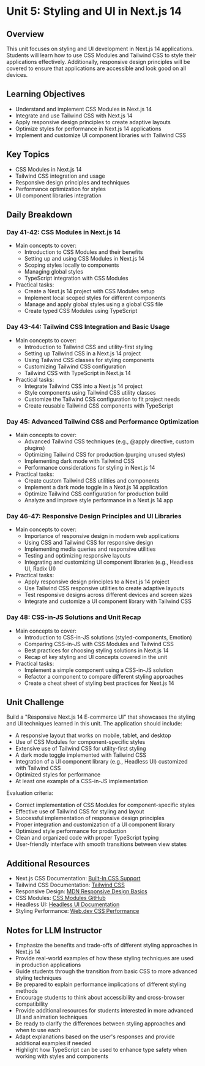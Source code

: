 # Unit 5: Styling and UI in Next.js 14

## Overview
This unit focuses on styling and UI development in Next.js 14 applications. Students will learn how to use CSS Modules and Tailwind CSS to style their applications effectively. Additionally, responsive design principles will be covered to ensure that applications are accessible and look good on all devices.

## Learning Objectives
- Understand and implement CSS Modules in Next.js 14
- Integrate and use Tailwind CSS with Next.js 14
- Apply responsive design principles to create adaptive layouts
- Optimize styles for performance in Next.js 14 applications
- Implement and customize UI component libraries with Tailwind CSS

## Key Topics
- CSS Modules in Next.js 14
- Tailwind CSS integration and usage
- Responsive design principles and techniques
- Performance optimization for styles
- UI component libraries integration

## Daily Breakdown

### Day 41-42: CSS Modules in Next.js 14
- Main concepts to cover:
  - Introduction to CSS Modules and their benefits
  - Setting up and using CSS Modules in Next.js 14
  - Scoping styles locally to components
  - Managing global styles
  - TypeScript integration with CSS Modules
- Practical tasks:
  - Create a Next.js 14 project with CSS Modules setup
  - Implement local scoped styles for different components
  - Manage and apply global styles using a global CSS file
  - Create typed CSS Modules using TypeScript

### Day 43-44: Tailwind CSS Integration and Basic Usage
- Main concepts to cover:
  - Introduction to Tailwind CSS and utility-first styling
  - Setting up Tailwind CSS in a Next.js 14 project
  - Using Tailwind CSS classes for styling components
  - Customizing Tailwind CSS configuration
  - Tailwind CSS with TypeScript in Next.js 14
- Practical tasks:
  - Integrate Tailwind CSS into a Next.js 14 project
  - Style components using Tailwind CSS utility classes
  - Customize the Tailwind CSS configuration to fit project needs
  - Create reusable Tailwind CSS components with TypeScript

### Day 45: Advanced Tailwind CSS and Performance Optimization
- Main concepts to cover:
  - Advanced Tailwind CSS techniques (e.g., @apply directive, custom plugins)
  - Optimizing Tailwind CSS for production (purging unused styles)
  - Implementing dark mode with Tailwind CSS
  - Performance considerations for styling in Next.js 14
- Practical tasks:
  - Create custom Tailwind CSS utilities and components
  - Implement a dark mode toggle in a Next.js 14 application
  - Optimize Tailwind CSS configuration for production build
  - Analyze and improve style performance in a Next.js 14 app

### Day 46-47: Responsive Design Principles and UI Libraries
- Main concepts to cover:
  - Importance of responsive design in modern web applications
  - Using CSS and Tailwind CSS for responsive design
  - Implementing media queries and responsive utilities
  - Testing and optimizing responsive layouts
  - Integrating and customizing UI component libraries (e.g., Headless UI, Radix UI)
- Practical tasks:
  - Apply responsive design principles to a Next.js 14 project
  - Use Tailwind CSS responsive utilities to create adaptive layouts
  - Test responsive designs across different devices and screen sizes
  - Integrate and customize a UI component library with Tailwind CSS

### Day 48: CSS-in-JS Solutions and Unit Recap
- Main concepts to cover:
  - Introduction to CSS-in-JS solutions (styled-components, Emotion)
  - Comparing CSS-in-JS with CSS Modules and Tailwind CSS
  - Best practices for choosing styling solutions in Next.js 14
  - Recap of key styling and UI concepts covered in the unit
- Practical tasks:
  - Implement a simple component using a CSS-in-JS solution
  - Refactor a component to compare different styling approaches
  - Create a cheat sheet of styling best practices for Next.js 14

## Unit Challenge
Build a "Responsive Next.js 14 E-commerce UI" that showcases the styling and UI techniques learned in this unit. The application should include:

- A responsive layout that works on mobile, tablet, and desktop
- Use of CSS Modules for component-specific styles
- Extensive use of Tailwind CSS for utility-first styling
- A dark mode toggle implemented with Tailwind CSS
- Integration of a UI component library (e.g., Headless UI) customized with Tailwind CSS
- Optimized styles for performance
- At least one example of a CSS-in-JS implementation

Evaluation criteria:
- Correct implementation of CSS Modules for component-specific styles
- Effective use of Tailwind CSS for styling and layout
- Successful implementation of responsive design principles
- Proper integration and customization of a UI component library
- Optimized style performance for production
- Clean and organized code with proper TypeScript typing
- User-friendly interface with smooth transitions between view states

## Additional Resources
- Next.js CSS Documentation: [Built-In CSS Support](https://nextjs.org/docs/basic-features/built-in-css-support)
- Tailwind CSS Documentation: [Tailwind CSS](https://tailwindcss.com/docs)
- Responsive Design: [MDN Responsive Design Basics](https://developer.mozilla.org/en-US/docs/Learn/CSS/CSS_layout/Responsive_Design)
- CSS Modules: [CSS Modules GitHub](https://github.com/css-modules/css-modules)
- Headless UI: [Headless UI Documentation](https://headlessui.dev/)
- Styling Performance: [Web.dev CSS Performance](https://web.dev/fast/#optimize-your-css)

## Notes for LLM Instructor
- Emphasize the benefits and trade-offs of different styling approaches in Next.js 14
- Provide real-world examples of how these styling techniques are used in production applications
- Guide students through the transition from basic CSS to more advanced styling techniques
- Be prepared to explain performance implications of different styling methods
- Encourage students to think about accessibility and cross-browser compatibility
- Provide additional resources for students interested in more advanced UI and animation techniques
- Be ready to clarify the differences between styling approaches and when to use each
- Adapt explanations based on the user's responses and provide additional examples if needed
- Highlight how TypeScript can be used to enhance type safety when working with styles and components
